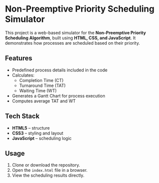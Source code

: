 # Non-Preemptive Priority Scheduling Simulator

This project is a web-based simulator for the **Non-Preemptive Priority Scheduling Algorithm**, built using **HTML, CSS, and JavaScript**. It demonstrates how processes are scheduled based on their priority.

## Features
- Predefined process details included in the code  
- Calculates:  
  - Completion Time (CT)  
  - Turnaround Time (TAT)  
  - Waiting Time (WT)  
- Generates a Gantt Chart for process execution  
- Computes average TAT and WT  

## Tech Stack
- **HTML5** – structure  
- **CSS3** – styling and layout  
- **JavaScript** – scheduling logic  

## Usage
1. Clone or download the repository.  
2. Open the `index.html` file in a browser.  
3. View the scheduling results directly.  
